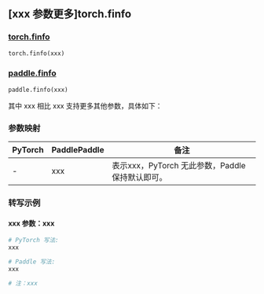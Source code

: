 ## [xxx 参数更多]torch.finfo

### [torch.finfo](https://pytorch.org/docs/stable/generated/torch.finfo.html#torch.finfo)

```python
torch.finfo(xxx)
```

### [paddle.finfo](https://www.paddlepaddle.org.cn/documentation/docs/zh/develop/api/paddle/finfo_cn.html)

```python
paddle.finfo(xxx)
```

其中 xxx 相比 xxx 支持更多其他参数，具体如下：

### 参数映射

| PyTorch | PaddlePaddle | 备注 |
| ------- | ------------ | ---- |
|    -    |    xxx    | 表示xxx，PyTorch 无此参数，Paddle 保持默认即可。 |

### 转写示例

#### xxx 参数：xxx
``` python
# PyTorch 写法:
xxx

# Paddle 写法:
xxx

# 注：xxx
```
